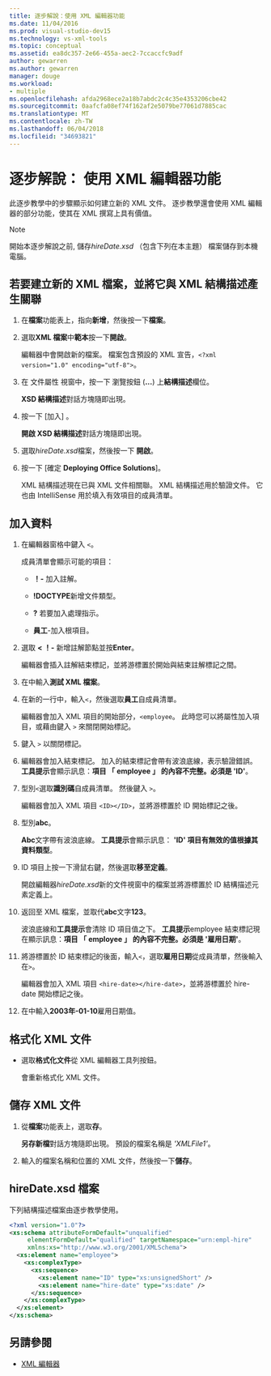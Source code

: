 ```yaml
---
title: 逐步解說：使用 XML 編輯器功能
ms.date: 11/04/2016
ms.prod: visual-studio-dev15
ms.technology: vs-xml-tools
ms.topic: conceptual
ms.assetid: ea8dc357-2e66-455a-aec2-7ccaccfc9adf
author: gewarren
ms.author: gewarren
manager: douge
ms.workload:
- multiple
ms.openlocfilehash: afda2968ece2a18b7abdc2c4c35e4353206cbe42
ms.sourcegitcommit: 0aafcfa08ef74f162af2e5079be77061d7885cac
ms.translationtype: MT
ms.contentlocale: zh-TW
ms.lasthandoff: 06/04/2018
ms.locfileid: "34693821"
---
```

# <a name="walkthrough-use-xml-editor-features"></a>逐步解說： 使用 XML 編輯器功能

此逐步教學中的步驟顯示如何建立新的 XML 文件。 逐步教學還會使用 XML 編輯器的部分功能，使其在 XML 撰寫上具有價值。

> [!NOTE]
> 開始本逐步解說之前, 儲存*hireDate.xsd* （包含下列在本主題） 檔案儲存到本機電腦。

## <a name="to-create-a-new-xml-file-and-associate-it-with-an-xml-schema"></a>若要建立新的 XML 檔案，並將它與 XML 結構描述產生關聯

1.  在**檔案**功能表上，指向**新增**，然後按一下**檔案**。

2.  選取**XML 檔案**中**範本**按一下**開啟**。

     編輯器中會開啟新的檔案。 檔案包含預設的 XML 宣告，`<?xml version="1.0" encoding="utf-8">`。

3.  在 文件屬性 視窗中，按一下 瀏覽按鈕 (**...**) 上**結構描述**欄位。

     **XSD 結構描述**對話方塊隨即出現。

4.  按一下 [加入] 。

     **開啟 XSD 結構描述**對話方塊隨即出現。

5.  選取*hireDate.xsd*檔案，然後按一下 **開啟**。

6.  按一下 [確定 **Deploying Office Solutions**]。

     XML 結構描述現在已與 XML 文件相關聯。 XML 結構描述用於驗證文件。 它也由 IntelliSense 用於填入有效項目的成員清單。

## <a name="to-add-data"></a>加入資料

1.  在編輯器窗格中鍵入 `<`。

     成員清單會顯示可能的項目：

    -   **！-** 加入註解。

    -   **!DOCTYPE**新增文件類型。

    -   **?** 若要加入處理指示。

    -   **員工**-加入根項目。

2.  選取 **< ！-** 新增註解節點並按**Enter**。

     編輯器會插入註解結束標記，並將游標置於開始與結束註解標記之間。

3.  在中輸入**測試 XML 檔案**。

4.  在新的一行中，輸入`<`，然後選取**員工**自成員清單。

     編輯器會加入 XML 項目的開始部分，`<employee`。 此時您可以將屬性加入項目，或藉由鍵入 `>` 來關閉開始標記。

5.  鍵入 `>` 以關閉標記。

6.  編輯器會加入結束標記。 加入的結束標記會帶有波浪底線，表示驗證錯誤。 **工具提示**會顯示訊息：**項目 「 employee 」 的內容不完整。必須是 'ID'**。

7.  型別`<`選取**識別碼**自成員清單。 然後鍵入 `>`。

     編輯器會加入 XML 項目 `<ID></ID>`，並將游標置於 ID 開始標記之後。

8.  型別**abc**。

     **Abc**文字帶有波浪底線。 **工具提示**會顯示訊息： **'ID' 項目有無效的值根據其資料類型**。

9. ID 項目上按一下滑鼠右鍵，然後選取**移至定義**。

     開啟編輯器*hireDate.xsd*新的文件視窗中的檔案並將游標置於 ID 結構描述元素定義上。

10. 返回至 XML 檔案，並取代**abc**文字**123**。

     波浪底線和**工具提示**會清除 ID 項目值之下。 **工具提示**employee 結束標記現在顯示訊息：**項目 「 employee 」 的內容不完整。必須是 '雇用日期'**。

11. 將游標置於 ID 結束標記的後面，輸入`<`，選取**雇用日期**從成員清單，然後輸入在`>`。

     編輯器會加入 XML 項目 `<hire-date></hire-date>`，並將游標置於 hire-date 開始標記之後。

12. 在中輸入**2003年-01-10**雇用日期值。

## <a name="to-format-the-xml-document"></a>格式化 XML 文件

- 選取**格式化文件**從 XML 編輯器工具列按鈕。

    會重新格式化 XML 文件。

## <a name="to-save-the-xml-document"></a>儲存 XML 文件

1.  從**檔案**功能表上，選取**存**。

     **另存新檔**對話方塊隨即出現。 預設的檔案名稱是 *'XMLFile1'*。

2.  輸入的檔案名稱和位置的 XML 文件，然後按一下**儲存**。

## <a name="hiredatexsd-file"></a>hireDate.xsd 檔案
 下列結構描述檔案由逐步教學使用。

```xml
<?xml version="1.0"?>
<xs:schema attributeFormDefault="unqualified"
     elementFormDefault="qualified" targetNamespace="urn:empl-hire"
     xmlns:xs="http://www.w3.org/2001/XMLSchema">
  <xs:element name="employee">
    <xs:complexType>
      <xs:sequence>
        <xs:element name="ID" type="xs:unsignedShort" />
        <xs:element name="hire-date" type="xs:date" />
      </xs:sequence>
    </xs:complexType>
  </xs:element>
</xs:schema>
```

## <a name="see-also"></a>另請參閱

- [XML 編輯器](../xml-tools/xml-editor.md)